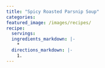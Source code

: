 ```yaml
---
title: "Spicy Roasted Parsnip Soup"
categories:
featured_image: /images/recipes/
recipe:
  servings: 
  ingredients_markdown: |-
    *
  directions_markdown: |-
    1.
---
```


